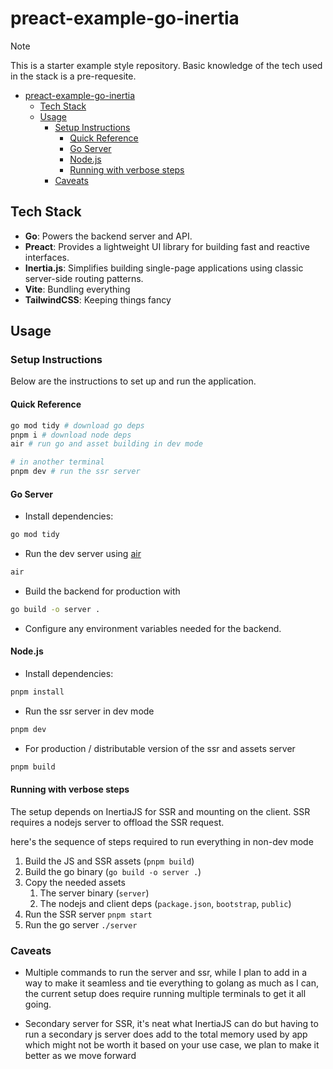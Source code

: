 # preact-example-go-inertia

> [!NOTE]
>
> This is a starter example style repository. Basic knowledge of the tech used
> in the stack is a pre-requesite.

- [preact-example-go-inertia](#preact-example-go-inertia)
  - [Tech Stack](#tech-stack)
  - [Usage](#usage)
    - [Setup Instructions](#setup-instructions)
      - [Quick Reference](#quick-reference)
      - [Go Server](#go-server)
      - [Node.js](#nodejs)
      - [Running with verbose steps](#running-with-verbose-steps)
    - [Caveats](#caveats)



## Tech Stack

- **Go**: Powers the backend server and API.
- **Preact**: Provides a lightweight UI library for building fast and reactive
  interfaces.
- **Inertia.js**: Simplifies building single-page applications using classic
  server-side routing patterns.
- **Vite**: Bundling everything
- **TailwindCSS**: Keeping things fancy

## Usage

### Setup Instructions

Below are the instructions to set up and run the application.

#### Quick Reference 

```sh
go mod tidy # download go deps
pnpm i # download node deps 
air # run go and asset building in dev mode

# in another terminal 
pnpm dev # run the ssr server
```

#### Go Server

- Install dependencies:

```sh
go mod tidy
```

- Run the dev server using [air](https://github.com/air-verse/air)

```sh
air
```

- Build the backend for production with

```sh
go build -o server .
```

- Configure any environment variables needed for the backend.

#### Node.js

- Install dependencies:

```sh
pnpm install
```

- Run the ssr server in dev mode

```sh
pnpm dev
```

- For production / distributable version of the ssr and assets server 

```sh
pnpm build
```

#### Running with verbose steps

The setup depends on InertiaJS for SSR and mounting on the client. SSR requires a nodejs server to offload the SSR request. 

here's the sequence of steps required to run everything in non-dev mode

1. Build the JS and SSR assets (`pnpm build`)
2. Build the go binary (`go build -o server .`)
3. Copy the needed assets 
   1. The server binary (`server`)
   2. The nodejs and client deps (`package.json`, `bootstrap`, `public`)
4. Run the SSR server `pnpm start` 
5. Run the go server `./server` 


### Caveats

- Multiple commands to run the server and ssr, while I plan to add in a way to make it seamless and tie everything to golang as much as I can, the current setup does require running multiple terminals to get it all going. 

- Secondary server for SSR, it's neat what InertiaJS can do but having to run a secondary js server does add to the total memory used by app which might not be worth it based on your use case, we plan to make it better as we move forward 